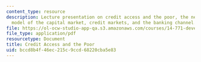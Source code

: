```yaml
---
content_type: resource
description: Lecture presentation on credit access and the poor, the neo-classical
  model of the capital market, credit markets, and the banking channel.
file: https://ol-ocw-studio-app-qa.s3.amazonaws.com/courses/14-771-development-economics-microeconomic-issues-and-policy-models-fall-2008/bccd8b4f46ec215c9ccd68220cba5e83_lec21_22.pdf
file_type: application/pdf
resourcetype: Document
title: Credit Access and the Poor
uid: bccd8b4f-46ec-215c-9ccd-68220cba5e83
---
```


